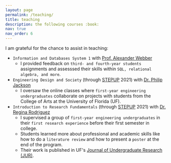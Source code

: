```yaml
---
layout: page
permalink: /teaching/
title: teaching
description: the following courses :book:
nav: true
nav_order: 6
---
```

I am grateful for the chance to assist in teaching:

* `Information and Databases System 1` with [Prof. Alexander Webber](https://www.linkedin.com/in/worldwidewebber)
    * I provided feedback on `third- and fourth-year students` assignments and assesssed their skills within `SQL, relational algebra, and more`.
* `Engineering Design and Society` (through [STEPUP](https://www.eng.ufl.edu/undergraduate/programs-and-partnerships/student-transition-and-retention/stepup-summer-bridge-program/) 2021) with [Dr. Philip Jackson](https://eed.eng.ufl.edu/people/faculty/name/philip-jackson/)
    * I oversaw the online classes where `first-year engineering undergraduates` collaborate on projects with students from the College of Arts at the University of Florida (UF).
* `Introduction to Research Fundamentals` (through [STEPUP](https://www.eng.ufl.edu/undergraduate/programs-and-partnerships/student-transition-and-retention/stepup-summer-bridge-program/) 2021) with [Dr. Regina Rodriguez](https://www.linkedin.com/in/regina-rodriguez-phd)
    * I supervised a group of `first-year engineering undergraduates` in their `first research experience` before their first semester in college.
    * Students learned more about professional and academic skills like how to do a `literature review` and how to present a `poster` at the end of the program.
    * Their work is published in UF's [Journal of Undergraduate Research (JUR)](https://cur.aa.ufl.edu/jur/).
